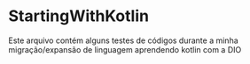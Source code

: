 # StartingWithKotlin
Este arquivo contém alguns testes de códigos durante a minha migração/expansão de linguagem aprendendo kotlin com a DIO
